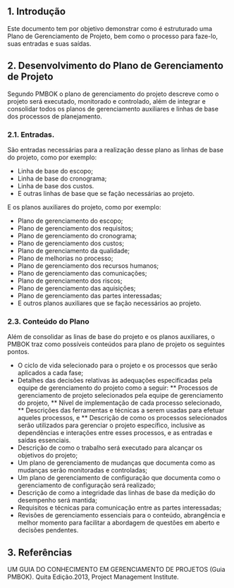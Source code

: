 ## 1. Introdução

Este documento tem por objetivo demonstrar como é estruturado uma Plano de Gerenciamento de Projeto, bem como o processo para faze-lo, suas entradas e suas saídas.

## 2. Desenvolvimento do Plano de Gerenciamento de Projeto

Segundo PMBOK  o plano de gerenciamento do projeto descreve como o projeto será executado, monitorado e controlado, além de integrar e consolidar todos os planos de gerenciamento auxiliares e linhas de base dos processos de planejamento.

### 2.1. Entradas.

São entradas necessárias para a realização desse plano as linhas de base do projeto, como por exemplo:
* Linha de base do escopo;
* Linha de base do cronograma;
* Linha de base dos custos.
* E outras linhas de base que se fação necessárias ao projeto.

E os planos auxiliares do projeto, como por exemplo:
* Plano de gerenciamento do escopo;
* Plano de gerenciamento dos requisitos;
* Plano de gerenciamento do cronograma;
* Plano de gerenciamento dos custos;
* Plano de gerenciamento da qualidade;
* Plano de melhorias no processo;
* Plano de gerenciamento dos recursos humanos;
* Plano de gerenciamento das comunicações;
* Plano de gerenciamento dos riscos;
* Plano de gerenciamento das aquisições;
* Plano de gerenciamento das partes interessadas;
* E outros planos auxiliares que se fação necessários ao projeto.

### 2.3. Conteúdo do Plano

Além de consolidar as linas de base do projeto e os planos auxiliares, o PMBOK traz como possíveis conteúdos para plano de projeto os seguintes pontos.
* O ciclo de vida selecionado para o projeto e os processos que serão aplicados a cada fase;
* Detalhes das decisões relativas às adequações especificadas pela equipe de gerenciamento do projeto como a seguir:
** Processos de gerenciamento de projeto selecionados pela equipe de gerenciamento do projeto,
** Nível de implementação de cada processo selecionado,
** Descrições das ferramentas e técnicas a serem usadas para efetuar aqueles processos, e
** Descrição de como os processos selecionados serão utilizados para gerenciar o projeto específico, inclusive as dependências e interações entre esses processos, e as entradas e saídas essenciais.
* Descrição de como o trabalho será executado para alcançar os objetivos do projeto;
* Um plano de gerenciamento de mudanças que documenta como as mudanças serão monitoradas e controladas;
* Um plano de gerenciamento de configuração que documenta como o gerenciamento de configuração será realizado;
* Descrição de como a integridade das linhas de base da medição do desempenho será mantida;
* Requisitos e técnicas para comunicação entre as partes interessadas;
* Revisões de gerenciamento essenciais para o conteúdo, abrangência e melhor momento para facilitar a abordagem de questões em aberto e decisões pendentes.

## 3. Referências
UM GUIA DO CONHECIMENTO EM GERENCIAMENTO DE PROJETOS (Guia PMBOK). Quita Edição.2013, Project Management Institute.